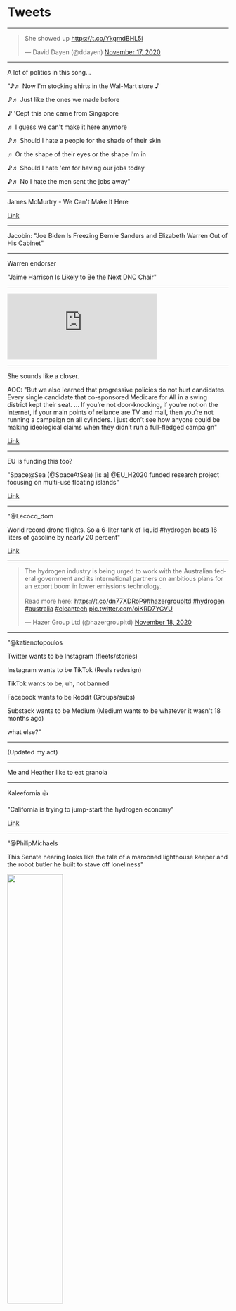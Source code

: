 # Tweets

---

<blockquote class="twitter-tweet"><p lang="en" dir="ltr">She showed up <a href="https://t.co/YkgmdBHL5i">https://t.co/YkgmdBHL5i</a></p>&mdash; David Dayen (@ddayen) <a href="https://twitter.com/ddayen/status/1328777896526168064?ref_src=twsrc%5Etfw">November 17, 2020</a></blockquote> <script async src="https://platform.twitter.com/widgets.js" charset="utf-8"></script>

---

A lot of politics in this song... 

"♪♬ Now I'm stocking shirts in the Wal-Mart store ♪

♪♬ Just like the ones we made before

♪ 'Cept this one came from Singapore

♬ I guess we can't make it here anymore

♪♬ Should I hate a people for the shade of their skin

♬ Or the shape of their eyes or the shape I'm in

♪♬ Should I hate 'em for having our jobs today

♪♬ No I hate the men sent the jobs away"

---

James McMurtry - We Can't Make It Here

[Link](https://youtu.be/Szclr2caFG8?t=210)

---

Jacobin: "Joe Biden Is Freezing Bernie Sanders and Elizabeth Warren Out of His Cabinet"

---

Warren endorser

"Jaime Harrison Is Likely to Be the Next DNC Chair"

---

<iframe width="340"  src="https://www.youtube.com/embed/DRR4uBb8Am4" frameborder="0" allow="accelerometer; autoplay; clipboard-write; encrypted-media; gyroscope; picture-in-picture" allowfullscreen></iframe>

---

She sounds like a closer.

AOC: "But we also learned that progressive policies do not hurt
candidates. Every single candidate that co-sponsored Medicare for All
in a swing district kept their seat.  ... If you’re not door-knocking,
if you’re not on the internet, if your main points of reliance are TV
and mail, then you’re not running a campaign on all cylinders. I just
don’t see how anyone could be making ideological claims when they
didn’t run a full-fledged campaign"

[Link](https://www.nytimes.com/2020/11/07/us/politics/aoc-biden-progressives.html)

---

EU is funding this too? 

"Space@Sea (@SpaceAtSea) [is a] @EU_H2020 funded research project
focusing on multi-use floating islands"

[Link](https://mobile.twitter.com/SpaceAtSea)

---

"@Lecocq_dom

World record drone flights. So a 6-liter tank of liquid \#hydrogen
beats 16 liters of gasoline by nearly 20 percent"

[Link](https://twitter.com/Lecocq_dom/status/1328597954089902081)

---

<blockquote class="twitter-tweet"><p lang="en" dir="ltr">The hydrogen industry is being urged to work with the Australian federal government and its international partners on ambitious plans for an export boom in lower emissions technology.<br><br>Read more here: <a href="https://t.co/dn77XDRoP9">https://t.co/dn77XDRoP9</a><a href="https://twitter.com/hashtag/hazergroupltd?src=hash&amp;ref_src=twsrc%5Etfw">#hazergroupltd</a> <a href="https://twitter.com/hashtag/hydrogen?src=hash&amp;ref_src=twsrc%5Etfw">#hydrogen</a> <a href="https://twitter.com/hashtag/australia?src=hash&amp;ref_src=twsrc%5Etfw">#australia</a> <a href="https://twitter.com/hashtag/cleantech?src=hash&amp;ref_src=twsrc%5Etfw">#cleantech</a> <a href="https://t.co/oiKRD7YGVU">pic.twitter.com/oiKRD7YGVU</a></p>&mdash; Hazer Group Ltd (@hazergroupltd) <a href="https://twitter.com/hazergroupltd/status/1328910946044157952?ref_src=twsrc%5Etfw">November 18, 2020</a></blockquote> <script async src="https://platform.twitter.com/widgets.js" charset="utf-8"></script>

---

"@katienotopoulos

Twitter wants to be Instagram (fleets/stories)

Instagram wants to be TikTok (Reels redesign)

TikTok wants to be, uh, not banned

Facebook wants to be Reddit (Groups/subs)

Substack wants to be Medium (Medium wants to be whatever it wasn't 18 months ago)

what else?"

---

(Updated my act)

---

Me and Heather like to eat granola

---

Kaleefornia 👍 

"California is trying to jump-start the hydrogen economy"

[Link](https://www.sanjuandailystar.com/post/california-is-trying-to-jump-start-the-hydrogen-economy)

---

"@PhilipMichaels

This Senate hearing looks like the tale of a marooned lighthouse
keeper and the robot butler he built to stave off loneliness"

<img width="50%" src="https://pbs.twimg.com/media/EnEItIuUcAA7sfD?format=jpg&name=small"/>

---

Industrial Age society, the Second Wave began in Western Europe with
the Industrial Revolution, and subsequently spread across the
world. Key aspects of Second Wave society are the nuclear family, a
factory-type education system and the corporation. The Third Wave is
the post-industrial society based on hi-tech with all its benefits and
adverse effects causing major attitude shifts in society. Institutions
are built around methods of production, so when a new wave arrives,
older structures around governance, education, health start to crumble
despite the best efforts of people working in them.

## For Members

[Link](https://thirdwave-members.herokuapp.com)

## Reference

[Nations and Nationalism, Culture, Narratives](/2013/02/nations-and-nationalism.md)

[The Fundamentals of Industrial Ideologies](/2011/04/fundamentals-of-industrial-ideologies.md)

[Education, Workplace](2017/09/education-workplace.md)

[Patents](/2018/09/patents.md)

[War on Drugs](/2019/11/war-on-drugs.md)

[Religion](/2015/04/god-religion.md)

[Democracy, Parties](/2016/11/democracy.md)

[Economy](/2018/05/economy.md)

[Globalization](/2018/09/globalization.md)

[Rome, The First Wave](/2017/12/rome.md)

[Human Nature & Health](/2020/07/human-nature.md)

[Climate Change](/2018/12/climate.md)

[The Middle East](/2019/07/middleeast.md)

[TR](../tr)

## Browse

[By Year](years.md)

[Search](search.html)

[Tweet Archive](/tweets/README.md)

